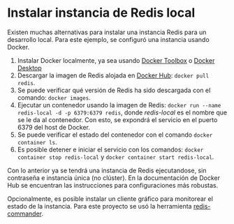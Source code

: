 # Instalar instancia de Redis local

Existen muchas alternativas para instalar una instancia Redis para un desarrollo local. Para este ejemplo, se configuró una instancia usando Docker.

1) Instalar Docker localmente, ya sea usando [Docker Toolbox](https://docs.docker.com/toolbox/toolbox_install_windows/) o [Docker Desktop](https://docs.docker.com/desktop/)
1) Descargar la imagen de Redis alojada en [Docker Hub](https://hub.docker.com/_/redis/): `docker pull redis`.
1) Se puede verificar qué versión de Redis ha sido descargada con el comando: `docker images`.
1) Ejecutar un contenedor usando la imagen de Redis: `docker run --name redis-local -d -p 6379:6379 redis`, donde _redis-local_ es el nombre que se le da al contenedor. Con esto, se expondrá el servicio en el puerto 6379 del host de Docker.
1) Se puede verificar el estado del contenedor con el comando `docker container ls`.
1) Es posible detener e iniciar el servicio con los comandos: `docker container stop redis-local` y `docker container start redis-local`.

Con lo anterior ya se tendrá una instancia de Redis ejecutandose, sin contraseña e instancia única (no clúster). En la documentación de Docker Hub se encuentran las instrucciones para configuraciones más robustas.

Opcionalmente, es posible instalar un cliente gráfico para monitorear el estado de la instancia. Para este proyecto se usó la herramienta [redis-commander](https://github.com/joeferner/redis-commander).
